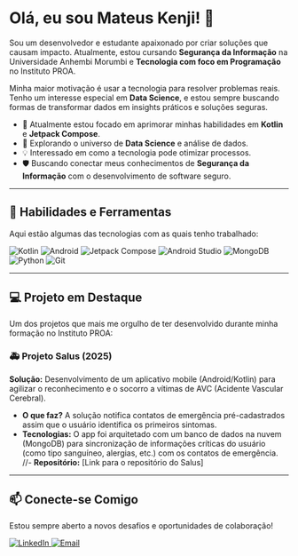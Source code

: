 # Olá, eu sou Mateus Kenji! 👋

Sou um desenvolvedor e estudante apaixonado por criar soluções que causam impacto. Atualmente, estou cursando **Segurança da Informação** na Universidade Anhembi Morumbi e **Tecnologia com foco em Programação** no Instituto PROA.

Minha maior motivação é usar a tecnologia para resolver problemas reais. Tenho um interesse especial em **Data Science**, e estou sempre buscando formas de transformar dados em insights práticos e soluções seguras.

- 🔭 Atualmente estou focado em aprimorar minhas habilidades em **Kotlin** e **Jetpack Compose**.
- 🌱 Explorando o universo de **Data Science** e análise de dados.
- 💡 Interessado em como a tecnologia pode otimizar processos.
- 🛡️ Buscando conectar meus conhecimentos de **Segurança da Informação** com o desenvolvimento de software seguro.

---

## 🚀 Habilidades e Ferramentas

Aqui estão algumas das tecnologias com as quais tenho trabalhado:

<p align="left">
  <img src="https://img.shields.io/badge/Kotlin-7F52FF?style=for-the-badge&logo=kotlin&logoColor=white" alt="Kotlin"/>
  <img src="https://img.shields.io/badge/Android-3DDC84?style=for-the-badge&logo=android&logoColor=white" alt="Android"/>
  <img src="https://img.shields.io/badge/Jetpack_Compose-4285F4?style=for-the-badge&logo=jetpackcompose&logoColor=white" alt="Jetpack Compose"/>
  <img src="https://img.shields.io/badge/Android_Studio-3DDC84?style=for-the-badge&logo=androidstudio&logoColor=white" alt="Android Studio"/>
  
  <img src="https://img.shields.io/badge/MongoDB-47A248?style=for-the-badge&logo=mongodb&logoColor=white" alt="MongoDB"/>
  
  <img src="https://img.shields.io/badge/Python-3776AB?style=for-the-badge&logo=python&logoColor=white" alt="Python"/>
  <img src="https://img.shields.io/badge/Git-F05032?style=for-the-badge&logo=git&logoColor=white" alt="Git"/>
</p>

---

## 💻 Projeto em Destaque

Um dos projetos que mais me orgulho de ter desenvolvido durante minha formação no Instituto PROA:

### 🚑 Projeto Salus (2025)
**Solução:** Desenvolvimento de um aplicativo mobile (Android/Kotlin) para agilizar o reconhecimento e o socorro a vítimas de AVC (Acidente Vascular Cerebral).

- **O que faz?** A solução notifica contatos de emergência pré-cadastrados assim que o usuário identifica os primeiros sintomas.
- **Tecnologias:** O app foi arquitetado com um banco de dados na nuvem (MongoDB) para sincronização de informações críticas do usuário (como tipo sanguíneo, alergias, etc.) com os contatos de emergência.
//- **Repositório:** [Link para o repositório do Salus] 

---

## 📫 Conecte-se Comigo

Estou sempre aberto a novos desafios e oportunidades de colaboração!

<p align="left">
  <a href="https://www.linkedin.com/in/mateuskenjiribeiro/" target="_blank">
    <img src="https://img.shields.io/badge/LinkedIn-0A66C2?style=for-the-badge&logo=linkedin&logoColor=white" alt="LinkedIn"/>
  </a>
  <a href="mailto:kaeledit@gmail.com" target="_blank">
    <img src="https://img.shields.io/badge/Email-D14836?style=for-the-badge&logo=gmail&logoColor=white" alt="Email"/>
  </a>
</p>
